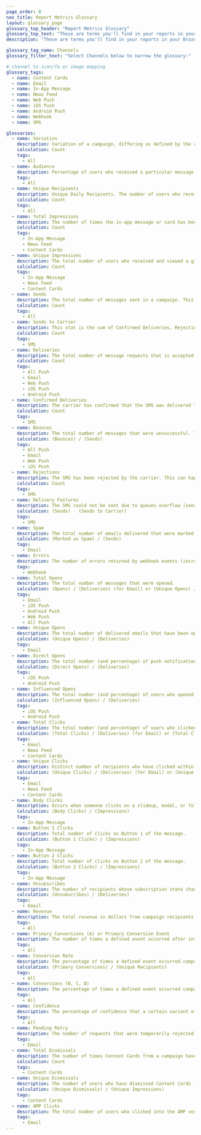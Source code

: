 ```yaml
---
page_order: 0
nav_title: Report Metrics Glossary
layout: glossary_page
glossary_top_header: "Report Metrics Glossary"
glossary_top_text: "These are terms you'll find in your reports in your Braze account. Search for the metrics you need or filter by channel. <br>  <br> This glossary does not necessarily include metrics you might see in Currents or other downloaded reports outside of your Braze account."
description: "These are terms you'll find in your reports in your Braze account. Search for the metrics you need or filter by channel. This glossary does not necessarily include metrics you might see in Currents or other downloaded reports outside of your Braze account."

glossary_tag_name: Channels
glossary_filter_text: "Select Channels below to narrow the glossary:"

# channel to icon/fa or image mapping
glossary_tags:
  - name: Content Cards
  - name: Email
  - name: In-App Message
  - name: News Feed
  - name: Web Push
  - name: iOS Push
  - name: Android Push
  - name: Webhook
  - name: SMS

glossaries:
  - name: Variation
    description: Variation of a campaign, differing as defined by the creator.
    calculation: Count
    tags:
      - All
  - name: Audience
    description: Percentage of users who received a particular message. This number is received from Braze.
    tags:
      - All
  - name: Unique Recipients
    description: Unique Daily Recipients. The number of users who received a particular message in a day. This number is received from Braze.
    calculation: Count
    tags:
      - All
  - name: Total Impressions
    description: The number of times the in-app message or card has been viewed (if a user is shown a message twice, they will be counted twice). This number is a sum of the number of impression events that Braze receives from the SDKs.
    calculation: Count
    tags:
      - In-App Message
      - News Feed
      - Content Cards
  - name: Unique Impressions
    description: The total number of users who received and viewed a given in-app message or card. The count should not increment the second time a user views a in-app message or card. This number is received from Braze.
    calculation: Count
    tags:
      - In-App Message
      - News Feed
      - Content Cards
  - name: Sends
    description: The total number of messages sent in a campaign. This number is received from Braze.
    calculation: Count
    tags:
      - All
  - name: Sends to Carrier
    description: This stat is the sum of Confirmed Deliveries, Rejections and sends where delivery or rejection was not confirmed by the carrier. There are instances where carriers do not provide delivery or rejected confirmation, as some carriers do not provide this confirmation or were unable to do so at the time of send.
    calculation: Count
    tags:
      - SMS
  - name: Deliveries
    description: The total number of message requests that is accepted by the receiving email server.
    calculation: Count
    tags:
      - All Push
      - Email
      - Web Push
      - iOS Push
      - Android Push
  - name: Confirmed Deliveries
    description: The carrier has confirmed that the SMS was delivered to the target phone number. As a Braze customer, deliveries are charged toward your SMS allotment.
    calculation: Count
    tags:
      - SMS
  - name: Bounces
    description: The total number of messages that were unsuccessful. This could occur because there is not a valid push token, the email addresses were incorrect or deactivated, or the user unsubscribed after the campaign was launched. <br> <i> An email bounce for customers using Sendgrid consists of hard bounces, spam, and emails sent to invalid addresses. </i>
    calculation: (Bounces) / (Sends)
    tags:
      - All Push
      - Email
      - Web Push
      - iOS Push
  - name: Rejections
    description: The SMS has been rejected by the carrier. This can happen for a number of reasons including carrier content filtering, availability of the destination device, the phone number is no longer in service, etc. As a Braze customer, rejections are charged toward your SMS allotment.
    calculation: Count
    tags:
      - SMS
  - name: Delivery Failures
    description: The SMS could not be sent due to queues overflow (sending SMS at a rate higher than your long or short codes can handle).
    calculation: (Sends) - (Sends to Carrier)
    tags:
      - SMS
  - name: Spam
    description: The total number of emails delivered that were marked as "spam."
    calculation: (Marked as Spam) / (Sends)
    tags:
      - Email
  - name: Errors
    description: The number of errors returned by webhook events (incremented during the sending process).
    tags:
      - Webhook
  - name: Total Opens
    description: The total number of messages that were opened.
    calculation: (Opens) / (Deliveries) (for Email) or (Unique Opens) / (Deliveries) (for all Push)
    tags:
      - Email
      - iOS Push
      - Android Push
      - Web Push
      - All Push
  - name: Unique Opens
    description: The total number of delivered emails that have been opened by a single user at least once. This is tracked over a 7 day period for Email.
    calculation: (Unique Opens) / (Deliveries)
    tags:
      - Email
  - name: Direct Opens
    description: The total number (and percentage) of push notifications that were directly opened from that push.
    calculation: (Direct Opens) / (Deliveries)
    tags:
      - iOS Push
      - Android Push
  - name: Influenced Opens
    description: The total number (and percentage) of users who opened the app after the push notification was sent, without directly opening the push.
    calculation: (Influenced Opens) / (Deliveries)
    tags:
      - iOS Push
      - Android Push
  - name: Total Clicks
    description: The total number (and percentage) of users who clicked within the delivered email or card. Please note that clicks on an unsubscribe link will not be counted towards total clicks.
    calculation: (Total Clicks) / (Deliveries) (for Email) or (Total Clicks) / (Total Impressions) (for Content Cards)
    tags:
      - Email
      - News Feed
      - Content Cards
  - name: Unique Clicks
    description: Distinct number of recipients who have clicked within a message at least once. This is tracked over a 7 day period for Email.
    calculation: (Unique Clicks) / (Deliveries) (for Email) or (Unique Clicks) / (Unique Impressions) (for Content Cards)
    tags:
      - Email
      - News Feed
      - Content Cards
  - name: Body Clicks
    description: Occurs when someone clicks on a slideup, modal, or full-screen in-app message that has no buttons.
    calculation: (Body Clicks) / (Impressions)
    tags:
      - In-App Message
  - name: Button 1 Clicks
    description: Total number of clicks on Button 1 of the message.
    calculation: (Button 1 Clicks) / (Impressions)
    tags:
      - In-App Message
  - name: Button 2 Clicks
    description: Total number of clicks on Button 2 of the message.
    calculation: (Button 2 Clicks) / (Impressions)
    tags:
      - In-App Message
  - name: Unsubscribes
    description: The number of recipients whose subscription state changed to unsubscribed as a result of clicking the Braze provided unsubscribe URL.
    calculation: (Unsubscribes) / (Deliveries)
    tags:
      - Email
  - name: Revenue
    description: The total revenue in dollars from campaign recipients within the set primary conversion window.
    tags:
      - All
  - name: Primary Conversions (A) or Primary Conversion Event
    description: The number of times a defined event occurred after interacting with or viewing a received message from a Braze campaign. This defined event is determined by the marketer when building the campaign. For Email, Push and Webhooks, we start tracking conversions after the initial send. For Content Cards and In-App Messages, this count begins when they view a Content Card or Message for the first time.
    tags:
      - All
  - name: Conversion Rate
    description: The percentage of times a defined event occurred compared to all recipients of a sent message. This defined event is determined when you build the campaign.
    calculation: (Primary Conversions) / (Unique Recipients)
    tags:
      - All
  - name: Conversions (B, C, D)
    description: The percentage of times a defined event occurred compared to all recipients of a sent message. This defined event is determined when you build the campaign.
    tags:
      - All
  - name: Confidence
    description: The percentage of confidence that a certain variant of a message is outperforming the control group.
    tags:
      - All
  - name: Pending Retry
    description: The number of requests that were temporarily rejected, by the receiving server, but still attempted for re-delivery by the ESP. The ESP will retry delivery until a timeout period is reached (typically after 72 hours).
    tags:
      - Email
  - name: Total Dismissals
    description: The number of times Content Cards from a campaign have been dismissed. If a user dismisses a message twice, they will be only counted once.
    calculation: Count
    tags:
      - Content Cards
  - name: Unique Dismissals
    description: The number of users who have dismissed Content Cards from a campaign. A user dismissing a Content Card from a campaign multiple times represents one unique dismissal.
    calculation: (Unique Dismissals) / (Unique Impressions)
    tags:
      - Content Cards
  - name: AMP Clicks
    description: The total number of users who clicked into the AMP version of your AMP HTML Email.
    tags:
      - Email
---
```

